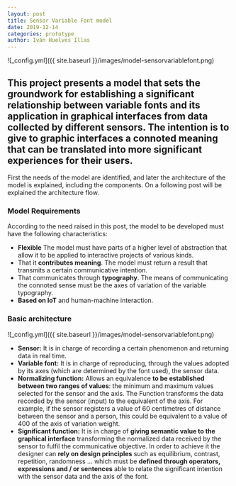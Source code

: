 ```yaml
---
layout: post
title: Sensor Variable Font model
date: 2019-12-14
categories: prototype
author: Iván Huelves Illas
---
```

![_config.yml]({{ site.baseurl }}/images/model-sensorvariablefont.png)

## This project presents a model that sets the groundwork for establishing a significant relationship between variable fonts and its application in graphical interfaces from data collected by different sensors. The intention is to give to graphic interfaces a connoted meaning that can be translated into more significant experiences for their users.

First the needs of the model are identified, and later the architecture of the model is explained, including the components. On a following post will be explained the architecture flow.

### Model Requirements

According to the need raised in this post, the model to be developed must have the following characteristics:

- **Flexible** The model must have parts of a higher level of abstraction that allow it to be applied to interactive projects of various kinds.
- That it **contributes meaning**. The model must return a result that transmits a certain communicative intention.
- That communicates through **typography**. The means of communicating the connoted sense must be the axes of variation of the variable typography.
- **Based on IoT** and human-machine interaction.

### Basic architecture
![_config.yml]({{ site.baseurl }}/images/model-sensorvariablefont.png)

- **Sensor:** It is in charge of recording a certain phenomenon and returning data in real time.
- **Variable font:** It is in charge of reproducing, through the values adopted by its axes (which are determined by the font used), the sensor data.
- **Normalizing function:** Allows an equivalence **to be established between two ranges of values**: the minimum and maximum values selected for the sensor and the axis.
The Function transforms the data recorded by the sensor (input) to the equivalent of the axis. For example, if the sensor registers a value of 60 centimetres of distance between the sensor and a person, this could be equivalent to a value of 400 of the axis of variation weight.
- **Significant function:** It is in charge of **giving semantic value to the graphical interface** transforming the normalized data received by the sensor to fulfil the communicative objective. In order to achieve it the designer can **rely on design principles** such as equilibrium, contrast, repetition, randomness … which must be **defined through operators, expressions and / or sentences** able to relate the significant intention with the sensor data and the axis of the font.
